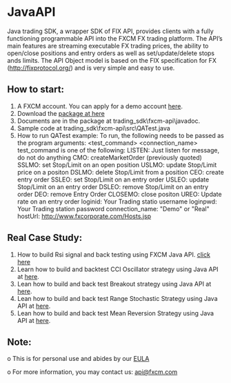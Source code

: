 # JavaAPI

Java trading SDK, a wrapper SDK of FIX API, provides clients with a fully functioning programmable API into the FXCM FX trading platform. The API’s main features are streaming executable FX trading prices, the ability to open/close positions and entry orders as well as set/update/delete stops ands limits. The API Object model is based on the FIX specification for FX (http://fixprotocol.org/) and is very simple and easy to use.

## How to start:
1) A FXCM account. You can apply for a demo account <a href="https://www.fxcm.com/uk/forex-trading-demo/">here</a>. 
2) Download the [package at here](https://apiwiki.fxcorporate.com/api/java/trading_sdk.zip)
3) Documents are in the package at trading_sdk\fxcm-api\javadoc.
4) Sample code at trading_sdk\fxcm-api\src\QATest.java
5) How to run QATest example:
  To run, the following needs to be passed as the program arguments:  <test_command> <loginid> <loginpwd> <connection_name> <hostUrl>
  test_command is one of the following:
     LISTEN:    Just listen for message, do not do anything
		 CMO:       createMarketOrder (previously quoted)
		 SSLMO:     set Stop/Limit on an open position
		 USLMO:     update Stop/Limit price on a positon 
		 DSLMO:     delete Stop/Limit from a position
		 CEO:       create entry order 
		 SSLEO:     set Stop/Limit on an entry order
		 USLEO:     update Stop/Limit on an entry order
		 DSLEO:     remove Stop/Limit on an entry order
		 DEO:       remove Entry Order
		 CLOSEMO:   close positon
		 UREO:      Update rate on an entry order
		loginid: 
		   Your Trading statio username
		loginpwd:
		   Your Trading station password
		connection_name:
		   "Demo" or "Real"  
		hostUrl: 
		   http://www.fxcorporate.com/Hosts.jsp 

## Real Case Study:
1. How to build Rsi signal and back testing using FXCM Java API. <a href="https://apiwiki.fxcorporate.com/api/StrategyRealCaseStudy/JavaAPI/FXCM_Java_API_Tutorial_RsiSignal_Strategy.zip" target="_blank"> click here</a>
2. Learn how to build and backtest CCI Oscillator strategy using Java API at <a href="https://apiwiki.fxcorporate.com/api/StrategyRealCaseStudy/JavaAPI/CCIOscillatorStrategy-2.zip">here</a>.
3. Lean how to build and back test Breakout strategy using Java API at <a href="https://apiwiki.fxcorporate.com/api/StrategyRealCaseStudy/JavaAPI/BreakOutStrategy_JavaAPI.zip">here</a>. 
4. Lean how to build and back test Range Stochastic Strategy using Java API at <a href="https://apiwiki.fxcorporate.com/api/StrategyRealCaseStudy/JavaAPI/RangeStochasticStrategy.zip">here</a>. 
5. Lean how to build and back test Mean Reversion Strategy using Java API at <a href="https://apiwiki.fxcorporate.com/api/StrategyRealCaseStudy/JavaAPI/MeanReversionStrategy.zip">here</a>. 

## Note:
o	This is for personal use and abides by our [EULA](https://www.fxcm.com/uk/forms/eula/)

o	For more information, you may contact us: api@fxcm.com

